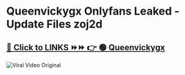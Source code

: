 
 # Queenvickygx Onlyfans Leaked - Update Files zoj2d

## <h2><a href="https://clipsfans.com/Queenvickygx&ref=git">🔗 Click to LINKS ⏩⏩ 👉 🟢 Queenvickygx </a></h2>

<a href="https://clipsfans.com/Queenvickygx&ref=git" rel="nofollow" data-target="animated-image.originalLink"><img src="https://i.ibb.co.com/xMMVF88/686577567.gif" alt="Viral Video Original" style="max-width: 100%; display: inline-block;" data-target="animated-image.originalImage"></a>

